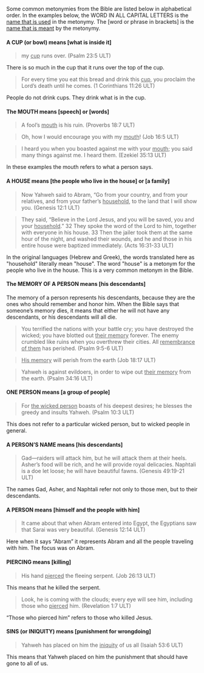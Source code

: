 

Some common metonymies from the Bible are listed below in alphabetical order. In the examples below, the WORD IN ALL CAPITAL LETTERS is the <u>name that is used</u> in the metonymy. The [word or phrase in brackets] is the <u>name that is meant</u> by the metonymy.

#### A CUP (or bowl) means [what is inside it]

> my <u>cup</u> runs over.  (Psalm 23:5 ULT)

There is so much in the cup that it runs over the top of the cup.

> For every time you eat this bread and drink this <u>cup</u>, you proclaim the Lord’s death until he comes. (1 Corinthians 11:26 ULT)

People do not drink cups. They drink what is in the cup.

#### The MOUTH means [speech] or [words]

> A fool’s <u>mouth</u> is his ruin. (Proverbs 18:7 ULT)

> Oh, how I would encourage you with my <u>mouth</u>! (Job 16:5 ULT) 

> I heard you when you boasted against me with your <u>mouth</u>; you said many things against me. I heard them. (Ezekiel 35:13 ULT)

In these examples the mouth refers to what a person says.

#### A HOUSE means [the people who live in the house] or [a family]

> Now Yahweh said to Abram, “Go from your country, and from your relatives, and from your father’s <u>household</u>, to the land that I will show you. (Genesis 12:1 ULT)

> They said, “Believe in the Lord Jesus, and you will be saved, you and your <u>household</u>.” 32 They spoke the word of the Lord to him, together with everyone in his house. 33 Then the jailer took them at the same hour of the night, and washed their wounds, and he and those in his entire house were baptized immediately. (Acts 16:31-33 ULT)

In the original languages (Hebrew and Greek), the words translated here as "household" literally mean "house".  The word "house" is a metonym for the people who live in the house. This is a very common metonym in the Bible.

#### The MEMORY OF A PERSON means [his descendants]

The memory of a person represents his descendants, because they are the ones who should remember and honor him. When the Bible says that someone’s memory dies, it means that either he will not have any descendants, or his descendants will all die.

> You terrified the nations with your battle cry;
> you have destroyed the wicked;
> you have blotted out <u>their memory</u> forever.
> The enemy crumbled like ruins
> when you overthrew their cities.
> All <u>remembrance of them</u> has perished. (Psalm 9:5-6 ULT)

> <u>His memory</u> will perish from the earth (Job 18:17 ULT)  

> Yahweh is against evildoers,
> in order to wipe out <u>their memory</u> from the earth. (Psalm 34:16 ULT)


#### ONE PERSON means [a group of people]

> For <u>the wicked person</u> boasts of his deepest desires;
> he blesses the greedy and insults Yahweh. (Psalm 10:3 ULT)

This does not refer to a particular wicked person, but to wicked people in general.

#### A PERSON’S NAME means [his descendants]

> Gad—raiders will attack him, but he will attack them at their heels.
> Asher’s food will be rich, and he will provide royal delicacies.
> Naphtali is a doe let loose; he will have beautiful fawns. (Genesis 49:19-21 ULT)

The names Gad, Asher, and Naphtali refer not only to those men, but to their descendants.

#### A PERSON means [himself and the people with him]

> It came about that when Abram entered into Egypt, the Egyptians saw that Sarai was very beautiful. (Genesis 12:14 ULT)

Here when it says “Abram” it represents Abram and all the people traveling with him. The focus was on Abram.

#### PIERCING means [killing]

> His hand <u>pierced</u> the fleeing serpent. (Job 26:13 ULT)

This means that he killed the serpent.

> Look, he is coming with the clouds; every eye will see him, including those who <u>pierced</u> him. (Revelation 1:7 ULT)

“Those who pierced him” refers to those who killed Jesus.

#### SINS (or INIQUITY) means [punishment for wrongdoing]

> Yahweh has placed on him the <u>iniquity</u> of us all   (Isaiah 53:6 ULT)

This means that Yahweh placed on him the punishment that should have gone to all of us.